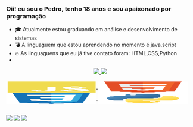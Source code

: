 ### Oii! eu sou o Pedro, tenho 18 anos e sou apaixonado por programação

- 🎓 Atualmente estou graduando em análise e desenvolvimento de sistemas
- 💣 A linguaguem que estou aprendendo no momento é java.script
- 🔥 As linguaguens que eu já tive contato foram: HTML,CSS,Python 
- 
<div align="center">
  <a href="https://github.com/pedroliveirahm">
  <img height="180em" src="https://github-readme-stats.vercel.app/api?username=pedrohenrique&show_icons=true&theme=tokyonight&include_all_commits=true&count_private=true"/>
  <img height="180em" src="https://github-readme-stats.vercel.app/api/top-langs/?username=pedroliveirahm&layout=compact&langs_count=7&theme=tokyonight"/>
</div>
    
</div>
<div style="display: inline_block"><br>
  <img align="center" alt="Pedro-Js" height="30" width="48%" src="https://raw.githubusercontent.com/devicons/devicon/master/icons/javascript/javascript-plain.svg">
  <img align="center" alt="Pedro-HTML" height="30" width="48%" src="https://raw.githubusercontent.com/devicons/devicon/master/icons/html5/html5-original.svg">
  <img align="center" alt="Pedro-CSS" height="30" width="48%" src="https://raw.githubusercontent.com/devicons/devicon/master/icons/css3/css3-original.svg">
  <img align="center" alt="Pedro-Python" height="30" width="48%" src="https://raw.githubusercontent.com/devicons/devicon/master/icons/python/python-original.svg">
</div>
    
##

<div>
  <a href="https://instagram.com/pedroliveirahm" target="_blank"><img src="https://img.shields.io/badge/-Instagram-%23E4405F?style=for-the-badge&logo=instagram&logoColor=white" target="_blank"></a>
  <a href = "https://abre.ai/pedroliveira"><img src="https://img.shields.io/badge/WhatsApp-25D366?style=for-the-badge&logo=whatsapp&logoColor=white" target="_blank"></a>
  <a href="https://www.linkedin.com/in/pedro-h-oliveira-938502235/" target="_blank"><img src="https://img.shields.io/badge/-LinkedIn-%230077B5?style=for-the-badge&logo=linkedin&logoColor=white" target="_blank"></a> 
 </div>
